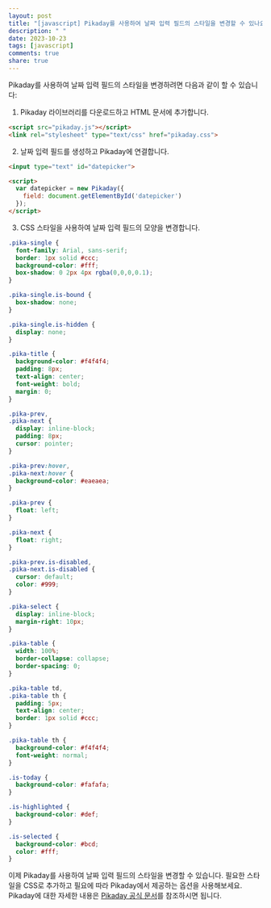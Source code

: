 ```yaml
---
layout: post
title: "[javascript] Pikaday를 사용하여 날짜 입력 필드의 스타일을 변경할 수 있나요?"
description: " "
date: 2023-10-23
tags: [javascript]
comments: true
share: true
---
```


Pikaday를 사용하여 날짜 입력 필드의 스타일을 변경하려면 다음과 같이 할 수 있습니다:

1. Pikaday 라이브러리를 다운로드하고 HTML 문서에 추가합니다. 

```html
<script src="pikaday.js"></script>
<link rel="stylesheet" type="text/css" href="pikaday.css">
```

2. 날짜 입력 필드를 생성하고 Pikaday에 연결합니다. 

```html
<input type="text" id="datepicker">

<script>
  var datepicker = new Pikaday({
    field: document.getElementById('datepicker')
  });
</script>
```

3. CSS 스타일을 사용하여 날짜 입력 필드의 모양을 변경합니다. 

```css
.pika-single {
  font-family: Arial, sans-serif;
  border: 1px solid #ccc;
  background-color: #fff;
  box-shadow: 0 2px 4px rgba(0,0,0,0.1);
}

.pika-single.is-bound {
  box-shadow: none;
}

.pika-single.is-hidden {
  display: none;
}

.pika-title {
  background-color: #f4f4f4;
  padding: 8px;
  text-align: center;
  font-weight: bold;
  margin: 0;
}

.pika-prev,
.pika-next {
  display: inline-block;
  padding: 8px;
  cursor: pointer;
}

.pika-prev:hover,
.pika-next:hover {
  background-color: #eaeaea;
}

.pika-prev {
  float: left;
}

.pika-next {
  float: right;
}

.pika-prev.is-disabled,
.pika-next.is-disabled {
  cursor: default;
  color: #999;
}

.pika-select {
  display: inline-block;
  margin-right: 10px;
}

.pika-table {
  width: 100%;
  border-collapse: collapse;
  border-spacing: 0;
}

.pika-table td,
.pika-table th {
  padding: 5px;
  text-align: center;
  border: 1px solid #ccc;
}

.pika-table th {
  background-color: #f4f4f4;
  font-weight: normal;
}

.is-today {
  background-color: #fafafa;
}

.is-highlighted {
  background-color: #def;
}

.is-selected {
  background-color: #bcd;
  color: #fff;
}
```

이제 Pikaday를 사용하여 날짜 입력 필드의 스타일을 변경할 수 있습니다. 필요한 스타일을 CSS로 추가하고 필요에 따라 Pikaday에서 제공하는 옵션을 사용해보세요. Pikaday에 대한 자세한 내용은 [Pikaday 공식 문서](https://github.com/Pikaday/Pikaday)를 참조하시면 됩니다.